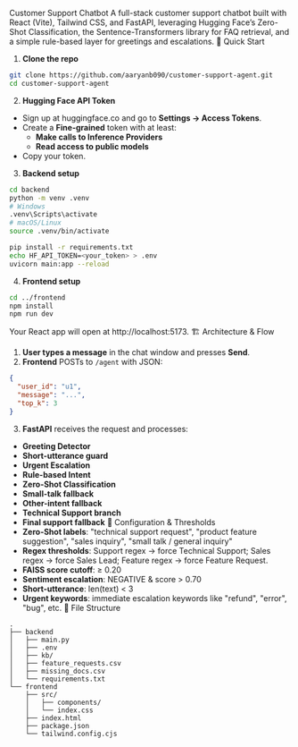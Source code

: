 Customer Support Chatbot
A full-stack customer support chatbot built with React (Vite), Tailwind CSS, and FastAPI, leveraging Hugging Face’s Zero-Shot Classification, the Sentence-Transformers library for FAQ retrieval, and a simple rule-based layer for greetings and escalations.
🚀 Quick Start
1. **Clone the repo**
```bash
git clone https://github.com/aaryanb090/customer-support-agent.git
cd customer-support-agent
```

2. **Hugging Face API Token**
- Sign up at huggingface.co and go to **Settings → Access Tokens**.
- Create a **Fine-grained** token with at least:
  - **Make calls to Inference Providers**
  - **Read access to public models**
- Copy your token.

3. **Backend setup**
```bash
cd backend
python -m venv .venv
# Windows
.venv\Scripts\activate
# macOS/Linux
source .venv/bin/activate

pip install -r requirements.txt
echo HF_API_TOKEN=<your_token> > .env
uvicorn main:app --reload
```

4. **Frontend setup**
```bash
cd ../frontend
npm install
npm run dev
```
Your React app will open at http://localhost:5173.
🏗 Architecture & Flow
1. **User types a message** in the chat window and presses **Send**.
2. **Frontend** POSTs to `/agent` with JSON:
```json
{
  "user_id": "u1",
  "message": "...",
  "top_k": 3
}
```
3. **FastAPI** receives the request and processes:
- **Greeting Detector**
- **Short-utterance guard**
- **Urgent Escalation**
- **Rule-based Intent**
- **Zero-Shot Classification**
- **Small-talk fallback**
- **Other-intent fallback**
- **Technical Support branch**
- **Final support fallback**
🔧 Configuration & Thresholds
- **Zero-Shot labels**: "technical support request", "product feature suggestion", "sales inquiry", "small talk / general inquiry"
- **Regex thresholds**: Support regex → force Technical Support; Sales regex → force Sales Lead; Feature regex → force Feature Request.
- **FAISS score cutoff**: ≥ 0.20
- **Sentiment escalation**: NEGATIVE & score > 0.70
- **Short-utterance**: len(text) < 3
- **Urgent keywords**: immediate escalation keywords like "refund", "error", "bug", etc.
📂 File Structure
```
.
├── backend
│   ├── main.py
│   ├── .env
│   ├── kb/
│   ├── feature_requests.csv
│   ├── missing_docs.csv
│   └── requirements.txt
└── frontend
    ├── src/
    │   ├── components/
    │   └── index.css
    ├── index.html
    ├── package.json
    └── tailwind.config.cjs
```
